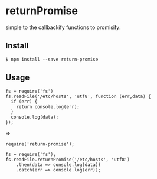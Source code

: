 # returnPromise

simple to the callbackify functions to promisify:

## Install
```
$ npm install --save return-promise
```

## Usage

```
fs = require('fs')
fs.readFile('/etc/hosts', 'utf8', function (err,data) {
  if (err) {
    return console.log(err);
  }
  console.log(data);
});
```

=>

```
require('return-promise');

fs = require('fs');
fs.readFile.returnPromise('/etc/hosts', 'utf8')
	.then(data => console.log(data))
	.catch(err => console.log(err));
```
